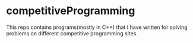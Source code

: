 # competitiveProgramming
This repo contains  programs(mostly in C++) that I have written for solving problems on different competitive programming sites. 
